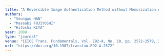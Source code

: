 ```yaml
---
title: "A Reversible Image Authentication Method without Memorization of Hiding Parameters"
authors:
  - "Seungwu HAN"
  - "Masaaki FUJIYOSHI"
  - "Hitoshi KIYA"
year: 2009
type: "journal"
venue: "IEICE Trans. Fundamentals, Vol. E92-A, No. 10, pp. 2572-2579, 2009-10-01."
url: "https://doi.org/10.1587/transfun.E92.A.2572"
---
```

